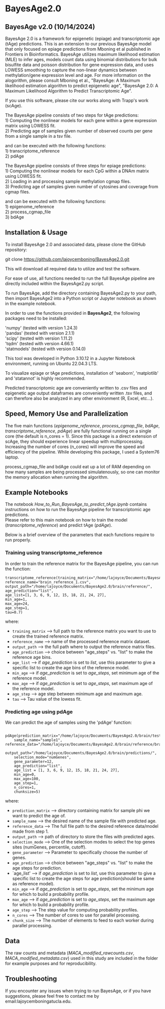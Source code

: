 # BayesAge2.0

## BayesAge v2.0 (10/14/2024)

BayesAge 2.0 is a framework for epigenetic (epiage) and transcriptomic age (tAge) predictions. This is an extension to our previous BayesAge model that only focused on epiage predictions from Mboning et al published in Frontiers in Bioinformatics. 
BayesAge utilizes maximum likelihood estimation (MLE) to infer ages, models count data using binomial distributions for bulk bisulfite data and poisson distribution for gene expression data, and uses LOWESS smoothing to capture the non-linear dynamics between methylation/gene expression level and age.
For more information on the alogorithm, please consult Mboning et al., "BayesAge: A Maximum likelihood estimation algorithm to predict epigenetic age", "BayesAge 2.0: A Maximum Likelihood Algorithm to Predict Transcriptomic Age". <br>

If you use this software, please cite our works along with Trapp's work (scAge).

The BayesAge pipeline consists of two steps for tAge predictions: <br>
    1) Computing the nonlinear models for each gene within a gene expression matrix using LOWESS fit. <br>
    2) Predicting age of samples given number of observed counts per gene from a single sample in a tsv file. <br>

and can be executed with the following functions: <br>
    1) transcriptome_reference <br>
    2) pdAge <br>
    
The BayesAge pipeline consists of three steps for epiage predictions: <br>
    1) Computing the nonlinear models for each CpG within a DNAm matrix using LOWESS fit. <br>
    2) Loading in and processing sample methylation cgmap files.  <br>
    3) Predicting age of samples given number of cytosines and coverage from cgmap files.

and can be executed with the following functions: <br>
    1) epigenome_reference <br>
    2) process_cgmap_file <br>
    3) bdAge <br>  

## Installation & Usage <br>

To install BayesAge 2.0 and associated data, please clone the GitHub repository:

git clone https://github.com/lajoycemboning/BayesAge2.0.git

This will download all required data to utilize and test the software.

For ease of use, all functions needed to run the full BayesAge pipeline are directly included within the BayesAge2.py script. <br>

To run BayesAge, add the directory containing BayesAge2.py to your path, then import BayesAge2 into a Python script or Jupyter notebook as shown in the example notebook.

In order to use the functions provided in <b>BayesAge2</b>, the following packages need to be installed:

'numpy' (tested with version 1.24.3) <br>
'pandas' (tested with version 2.1.1) <br>
'scipy' (tested with version 1.11.2) <br>
'tqdm' (tested with version 4.66.1) <br>
'statmodels' (tested with version 0.14.0) <br>

This tool was developed in Python 3.10.12 in a Jupyter Notebook environment, running on Ubuntu 22.04.3 LTS.

To visualize epiage or tAge predictions, installation of 'seaborn', 'matplotlib' and 'statannot' is highly recommended.

Predicted transcriptomic age are conveniently written to .csv files and epigenetic age output dataframes are conveniently written .tsv files, and can therefore also be analyzed in any other environment (R, Excel, etc...).

## Speed, Memory Use and Parallelization <br>
The five main functions (*epigenome_reference*, *process_cgmap_file*, *bdAge*, *transcriptome_reference*, *pdAge*) are fully functional running on a single core (the default is n_cores = 1). Since this package is a direct extension of scAge, they should experience linear speedup with multiprocessing. Increasing the number of cores (n_cores) will improve the speed and efficiency of the pipeline. While developing this package, I used a System76 laptop.

process_cgmap_file and bdAge could eat up a lot of RAM depending on how many samples are being processed simulatenously, so one can monitor the memory allocation when running the algorithm.

## Example Notebooks <br>
The notebook *How_to_Run_BayesAge_to_predict_tAge.ipynb* contains instructions on how to run the BayesAge pipeline for transcriptomic age predictions.<br>
Please refer to this main notebook on how to train the model (*transcriptome_reference*) and predict tAge (*pdAge*). <br>

Below is a brief overview of the parameters that each functions require to run properly.

### Training using transcriptome_reference <br>

In order to train the reference matrix for the BayesAge pipeline, you can run the function:

```
transcriptome_reference(training_matrix="/home/lajoyce/Documents/BayesAge2.0/brain/loocv_sample/brain_sample_1.csv",                            reference_name="brain_reference_1.csv",                            output_path="/home/lajoyce/Documents/BayesAge2.0/brain/reference/",                     age_prediction="list",
age_list=[1, 3, 6, 9, 12, 15, 18, 21, 24, 27],
min_age=1,
max_age=24,
age_step=1,
tau=0.7)
```
where: 
* `training_matrix` --> full path to the reference matrix you want to use to create the trained reference matrix. <br>
* `reference_name` --> name of the processed reference matrix dataset. <br>
* `output_path` --> the full path where to output the reference matrix files. <br>
* `age_prediction` --> choice between "age_steps" vs. "list" to make the reference age bins. <br>
* `age_list` --> if *age_prediction* is set to *list*, use this parameter to give a specific list to create the age bins of the reference model. <br>
* `min_age` --> if *age_prediction* is set to *age_steps*, set minimum age of the reference model. <br>
* `max_age` --> if *age_prediction* is set to *age_steps*, set maximum age of the reference model. <br>
* `age_step` --> age step between minimum age and maximum age. <br>
* `tau` --> Tau value of the lowess fit. <br>

### Predicting age using pdAge <br>

We can predict the age of samples using the 'pdAge' function:

```
 pdAge(prediction_matrix="/home/lajoyce/Documents/BayesAge2.0/brain/test/sample1.csv",
    sample_name="sample1",
reference_data="/home/lajoyce/Documents/BayesAge2.0/brain/reference/brain_reference_sample",
    output_path="/home/lajoyce/Documents/BayesAge2.0/brain/predictions/",
    selection_mode="numGenes",
    gene_parameter=12,
    age_prediction="list",
    age_list = [1, 3, 6, 9, 12, 15, 18, 21, 24, 27],
    min_age=0,
    max_age=100,
    age_step=1,
    n_cores=1,
    chunksize=5)
```
where:
* `prediction_matrix` --> directory containing matrix for sample phi we want to predict the age of.
* `sample_name` --> the desired name of the sample file with predicted age.
* `reference_data` --> The full file path to the desired reference data/model made from step 1.
* `output_path` --> path of directory to store the files with predicted ages.
* `selection_mode` --> One of the selection modes to select the top genes sites (numGenes, percentile, cutoff).
* `gene_parameter` --> Parameter to specifically choose the number of genes.
* `age_prediction` --> choice between "age_steps" vs. "list" to make the age steps for prediction.
* `age_list' --> if *age_prediction* is set to *list*, use this parameter to give a specific list to create the age steps for age prediction(should be same as reference model). <br>
* `min_age` --> if *age_prediction* is set to *age_steps*, set the minimum age for which to build a probability profile.
* `max_age` --> if *age_prediction* is set to *age_steps*, set the maximum age for which to build a probability profile.
* `age_step` --> The step value for computing probability profiles.
* `n_cores` --> The number of cores to use for parallel processing.
* `chunk_size` --> The number of elements to feed to each worker during parallel processing.

## Data <br>
The raw counts and metadata (*MACA_modified_rawcounts.csv*, *MACA_modified_metadata.csv*) used in this study are included in the folder for example purposes and for reproducibility.

## Troubleshooting <br>

If you encounter any issues when trying to run BayesAge, or if you have suggestions, please feel free to contact me by email:lajoycemboningatucla.edu.

